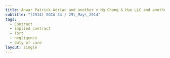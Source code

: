 ```yaml
---
title: Anwar Patrick Adrian and another v Ng Chong & Hue LLC and another
subtitle: "[2014] SGCA 34 / 29\_May\_2014"
tags:
  - Contract
  - implied contract
  - Tort
  - negligence
  - duty of care
layout: single
---
```


